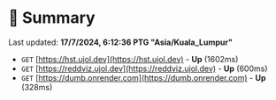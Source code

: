 # 📖 Summary
Last updated: **17/7/2024, 6:12:36 PTG "Asia/Kuala_Lumpur"**

- `GET` [https://hst.ujol.dev](https://hst.ujol.dev) - **Up** (1602ms)
- `GET` [https://reddviz.ujol.dev](https://reddviz.ujol.dev) - **Up** (600ms)
- `GET` [https://dumb.onrender.com](https://dumb.onrender.com) - **Up** (328ms)

